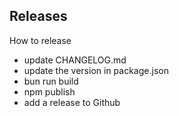 ## Releases

How to release

- update CHANGELOG.md
- update the version in package.json
- bun run build
- npm publish
- add a release to Github
